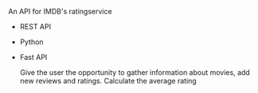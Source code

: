 An API for IMDB's ratingservice
- REST API
- Python
- Fast API

  Give the user the opportunity to gather information about movies, add new reviews and ratings.
  Calculate the average rating
